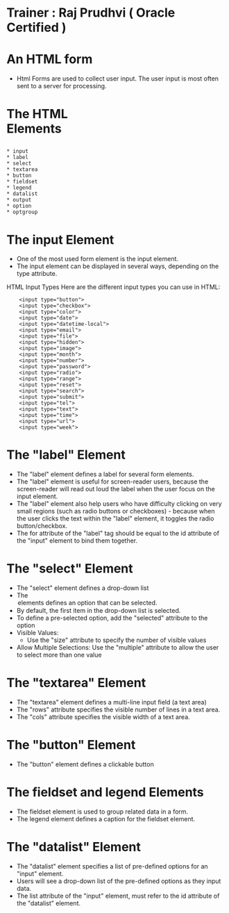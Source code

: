 # Trainer :  Raj Prudhvi ( Oracle Certified )
# An HTML form
* Html Forms are used to collect user input. The user input is most often sent to a server for processing.
    
# The HTML <form> Elements

    * input
    * label
    * select
    * textarea
    * button
    * fieldset
    * legend
    * datalist
    * output
    * option
    * optgroup

# The input Element
* One of the most used form element is the input element.
* The input element can be displayed in several ways, depending on the type attribute.

HTML Input Types
Here are the different input types you can use in HTML:

        <input type="button">
        <input type="checkbox">
        <input type="color">
        <input type="date">
        <input type="datetime-local">
        <input type="email">
        <input type="file">
        <input type="hidden">
        <input type="image">
        <input type="month">
        <input type="number">
        <input type="password">
        <input type="radio">
        <input type="range">
        <input type="reset">
        <input type="search">
        <input type="submit">
        <input type="tel">
        <input type="text">
        <input type="time">
        <input type="url">
        <input type="week">

# The "label" Element
* The "label" element defines a label for several form elements.
* The "label" element is useful for screen-reader users, because the screen-reader will read out loud the label when the user focus on the input element.
* The "label" element also help users who have difficulty clicking on very small regions (such as radio buttons or checkboxes) - because when the user clicks the text within the "label" element, it toggles the radio button/checkbox.
* The for attribute of the "label" tag should be equal to the id attribute of the "input" element to bind them together.

# The "select" Element
* The "select" element defines a drop-down list
* The <option> elements defines an option that can be selected.
* By default, the first item in the drop-down list is selected.
* To define a pre-selected option, add the "selected" attribute to the option
* Visible Values:
    * Use the "size" attribute to specify the number of visible values
* Allow Multiple Selections:
    Use the "multiple" attribute to allow the user to select more than one value

# The "textarea" Element
* The "textarea" element defines a multi-line input field (a text area)
* The "rows" attribute specifies the visible number of lines in a text area.
* The "cols" attribute specifies the visible width of a text area.

# The "button" Element
* The "button" element defines a clickable button

# The fieldset and legend Elements
* The fieldset element is used to group related data in a form.
* The legend element defines a caption for the fieldset element.

# The "datalist" Element
* The "datalist" element specifies a list of pre-defined options for an "input" element.
* Users will see a drop-down list of the pre-defined options as they input data.
* The list attribute of the "input" element, must refer to the id attribute of the "datalist" element.



